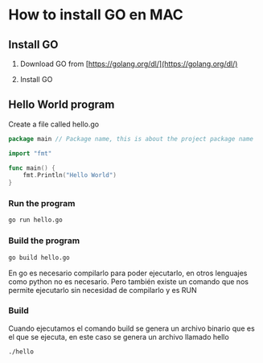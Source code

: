 # How to install GO en MAC

## Install GO

1. Download GO from [https://golang.org/dl/](https://golang.org/dl/)

2. Install GO

## Hello World program

Create a file called hello.go

```go
package main // Package name, this is about the project package name

import "fmt"

func main() {
    fmt.Println("Hello World")
}
```

### Run the program

```bash
go run hello.go
```

### Build the program

```bash
go build hello.go
```

En go es necesario compilarlo para poder ejecutarlo, en otros lenguajes como python no es necesario.
Pero también existe un comando que nos permite ejecutarlo sin necesidad de compilarlo y es RUN

### Build 

Cuando ejecutamos el comando build se genera un archivo binario que es el que se ejecuta, en este caso se genera un archivo llamado hello

```bash 
./hello
```

